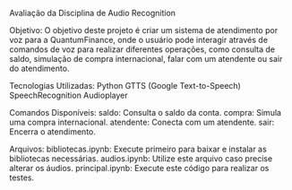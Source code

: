 Avaliação da Disciplina de Audio Recognition

Objetivo:
O objetivo deste projeto é criar um sistema de atendimento por voz para a QuantumFinance, onde o usuário pode interagir através de comandos de voz para realizar diferentes operações, como consulta de saldo, simulação de compra internacional, falar com um atendente ou sair do atendimento.

Tecnologias Utilizadas:
Python
GTTS (Google Text-to-Speech)
SpeechRecognition
Audioplayer

Comandos Disponíveis:
saldo: Consulta o saldo da conta.
compra: Simula uma compra internacional.
atendente: Conecta com um atendente.
sair: Encerra o atendimento.

Arquivos:
bibliotecas.ipynb: Execute primeiro para baixar e instalar as bibliotecas necessárias.
audios.ipynb: Utilize este arquivo caso precise alterar os áudios.
principal.ipynb: Execute este código para realizar os testes.
